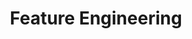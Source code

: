 ---
title: "Feature Engineering"
description: "In the industry, we spend a lot of time working on feature engineering."
weight: 3
---